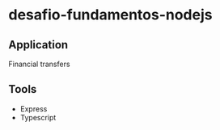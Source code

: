 # desafio-fundamentos-nodejs

## Application

Financial transfers

## Tools

-   Express
-   Typescript
